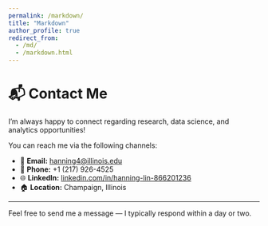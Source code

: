 ```yaml
---
permalink: /markdown/
title: "Markdown"
author_profile: true
redirect_from: 
  - /md/
  - /markdown.html
---
```



# 📬 Contact Me

I’m always happy to connect regarding research, data science, and analytics opportunities!

You can reach me via the following channels:

- 📧 **Email:** [hanning4@illinois.edu](mailto:hanning4@illinois.edu)  
- 📱 **Phone:** +1 (217) 926-4525  
- 🌐 **LinkedIn:** [linkedin.com/in/hanning-lin-866201236](https://www.linkedin.com/in/hanning-lin-866201236/)  
- 🏠 **Location:** Champaign, Illinois

---

Feel free to send me a message — I typically respond within a day or two.

